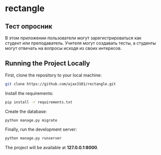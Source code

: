 # rectangle
## Тест опросник
В этом приложении пользователи могут зарегистрироваться как студент или преподаватель. Учителя могут создавать тесты, а студенты могут отвечать на вопросы исходя из своих интересов.
## Running the Project Locally

First, clone the repository to your local machine:

```bash
git clone https://github.com/ajax3101/rectangle.git
```

Install the requirements:

```bash
pip install -r requirements.txt
```

Create the database:

```bash
python manage.py migrate
```

Finally, run the development server:

```bash
python manage.py runserver
```

The project will be available at **127.0.0.1:8000**.
